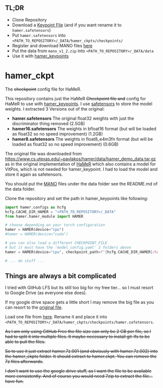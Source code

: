 ## TL;DR
* Clone Repository
* Download a [Keypoint File](https://drive.google.com/drive/folders/1hfLQhse5DP460Q-j0d-vG_obCVIsc9Bt?usp=sharing) (and if you want rename it to `hamer.safetensors`)
* Put `hamer.safetensors` into `<PATH_TO_REPOSITORY>/_DATA/hamer_ckpts/checkpoints/`
* Register and download MANO files [here](https://mano.is.tue.mpg.de/)
* Put the data from `mano_v1_2.zip` into `<PATH_TO_REPOSITORY>/_DATA/data`
* Use it with [hamer_keypoints](https://github.com/Schmetzler/hamer_keypoints.git)

# hamer_ckpt
The ~~checkpoint~~ config file for HaMeR.

This repository contains just the HaMeR ~~Checkpoint file and~~ config for HaMeR to use with [hamer_keypoints](https://github.com/Schmetzler/hamer_keypoints.git). 
I use [safetensors](https://github.com/huggingface/safetensors) to store the model weights. I extracted 3 Versions out of the original:

* **hamer.safetensors** The original float32 weights with just the discriminator thing removed (2.5GB)
* **hamer16.safetensors** The weights in bfloat16 format (but will be loaded as float32 so no speed improvement) (1.2GB)
* **hamer8.safetensors** The weights in float8_e4m3fn format (but will be loaded as float32 so no speed improvement) (0.6GB)

The original file was downloaded from https://www.cs.utexas.edu/~pavlakos/hamer/data/hamer_demo_data.tar.gz as in the original implementation of [HaMeR](https://github.com/geopavlakos/hamer.git) which also contains a model for VitPos, which is not needed for hamer_keypoint. I had to load the model and store it again as safetensors.

You should put the [MANO](https://mano.is.tue.mpg.de/) files under the data folder see the README.md of the data folder.

Clone the repository and set the path in hamer_keypoints like following:

```python
import hamer.configs as hcfg
hcfg.CACHE_DIR_HAMER = "<PATH_TO_REPOSITORY>/_DATA"
from hamer.hamer_module import HAMER

# choose depending on your torch configuration
hamer = HAMER(device="cpu")
#hamer = HAMER(device="cuda")

# you can also load a different CHECKPOINT_FILE
# but it must have the 'model_config.yaml' 2 folders above
hamer = HAMER(device="cpu", checkpoint_path=f"{hcfg.CACHE_DIR_HAMER}/hamer_ckpts/checkpoints/hamer8.safetensors")

# ... do stuff ... 
```

## Things are always a bit complicated

I tried with GitHub LFS but its still too big for my free tier... so I must resort to Google Drive (as everyone else does).

If my google drive space gets a little short I may remove the big file as you can resort to the [original file](https://www.cs.utexas.edu/~pavlakos/hamer/data/hamer_demo_data.tar.gz).

Load one file from [here](https://drive.google.com/drive/folders/1hfLQhse5DP460Q-j0d-vG_obCVIsc9Bt?usp=sharing).
Rename it and place it into `<PATH_TO_REPOSITORY>/_DATA/hamer_ckpts/checkpoints/hamer.safetensors`.

~~As I am only using GitHub Free the file size can only be 2 GB per file, so I had to split it into multiple files. It maybe necessary to install git-lfs to be able to pull the files.~~

~~So to use it just extract hamer.7z.001 (and obviously with hamer.7z.002) into the hamer_ckpts folder. It should extract to hamer.ckpt. You can remove the 7z files afterwards.~~

~~I don't want to use the google drive stuff, as I want the file to be available more consistently. And of course you would need 7zip to extract the file... have fun.~~
